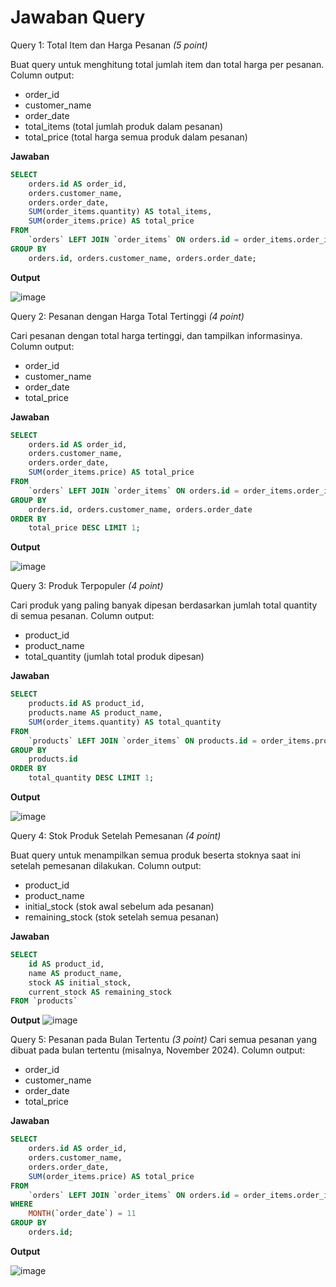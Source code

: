 # Jawaban Query

Query 1: Total Item dan Harga Pesanan *(5 point)*

Buat query untuk menghitung total jumlah item dan total harga per pesanan.
Column output:
- order_id
- customer_name
- order_date
- total_items (total jumlah produk dalam pesanan)
- total_price (total harga semua produk dalam pesanan)

**Jawaban**
```sql
SELECT 
    orders.id AS order_id, 
    orders.customer_name, 
    orders.order_date, 
    SUM(order_items.quantity) AS total_items,
    SUM(order_items.price) AS total_price
FROM 
    `orders` LEFT JOIN `order_items` ON orders.id = order_items.order_id
GROUP BY 
    orders.id, orders.customer_name, orders.order_date;
```

**Output**

![image](https://github.com/user-attachments/assets/c730ba8f-45cb-46be-89d4-2d2749de1c9c)

Query 2: Pesanan dengan Harga Total Tertinggi *(4 point)*
   
Cari pesanan dengan total harga tertinggi, dan tampilkan informasinya.
Column output:
- order_id
- customer_name
- order_date
- total_price

**Jawaban**
```sql
SELECT 
    orders.id AS order_id, 
    orders.customer_name, 
    orders.order_date, 
    SUM(order_items.price) AS total_price
FROM 
    `orders` LEFT JOIN `order_items` ON orders.id = order_items.order_id
GROUP BY 
    orders.id, orders.customer_name, orders.order_date
ORDER BY
    total_price DESC LIMIT 1;
```

**Output**

![image](https://github.com/user-attachments/assets/288924b4-bbd1-452e-88ea-5da90a2130b3)

Query 3: Produk Terpopuler *(4 point)*
   
Cari produk yang paling banyak dipesan berdasarkan jumlah total quantity di semua
pesanan.
Column output:
- product_id
- product_name
- total_quantity (jumlah total produk dipesan)

**Jawaban**
```sql
SELECT 
    products.id AS product_id, 
    products.name AS product_name,
    SUM(order_items.quantity) AS total_quantity
FROM 
    `products` LEFT JOIN `order_items` ON products.id = order_items.product_id
GROUP BY 
    products.id
ORDER BY
    total_quantity DESC LIMIT 1;
```

**Output**

![image](https://github.com/user-attachments/assets/9aec78ed-6084-475b-b486-aec005db36f1)

Query 4: Stok Produk Setelah Pemesanan *(4 point)*

Buat query untuk menampilkan semua produk beserta stoknya saat ini setelah
pemesanan dilakukan.
Column output:
- product_id
- product_name
- initial_stock (stok awal sebelum ada pesanan)
- remaining_stock (stok setelah semua pesanan)

**Jawaban**
```sql
SELECT 
	id AS product_id, 
    name AS product_name,
    stock AS initial_stock,
    current_stock AS remaining_stock
FROM `products`
```

**Output**
![image](https://github.com/user-attachments/assets/4fe853de-7b74-488f-813e-f3016a5c153e)

Query 5: Pesanan pada Bulan Tertentu *(3 point)*
Cari semua pesanan yang dibuat pada bulan tertentu (misalnya, November 2024).
Column output:
- order_id
- customer_name
- order_date
- total_price

**Jawaban**
```sql
SELECT 
	orders.id AS order_id,
    orders.customer_name,
    orders.order_date,
    SUM(order_items.price) AS total_price
FROM 
	`orders` LEFT JOIN `order_items` ON orders.id = order_items.order_id
WHERE 
	MONTH(`order_date`) = 11
GROUP BY
	orders.id;
```

**Output**

![image](https://github.com/user-attachments/assets/5eea2316-e980-40ee-85c1-9d71bb0d8758)


